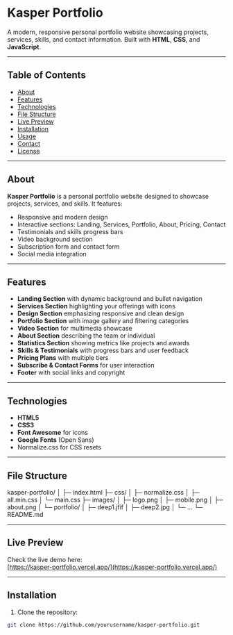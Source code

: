 # Kasper Portfolio

A modern, responsive personal portfolio website showcasing projects, services, skills, and contact information. Built with **HTML**, **CSS**, and **JavaScript**.

---

## Table of Contents

- [About](#about)
- [Features](#features)
- [Technologies](#technologies)
- [File Structure](#file-structure)
- [Live Preview](#live-preview)
- [Installation](#installation)
- [Usage](#usage)
- [Contact](#contact)
- [License](#license)

---

## About

**Kasper Portfolio** is a personal portfolio website designed to showcase projects, services, and skills. It features:

- Responsive and modern design
- Interactive sections: Landing, Services, Portfolio, About, Pricing, Contact
- Testimonials and skills progress bars
- Video background section
- Subscription form and contact form
- Social media integration

---

## Features

- **Landing Section** with dynamic background and bullet navigation
- **Services Section** highlighting your offerings with icons
- **Design Section** emphasizing responsive and clean design
- **Portfolio Section** with image gallery and filtering categories
- **Video Section** for multimedia showcase
- **About Section** describing the team or individual
- **Statistics Section** showing metrics like projects and awards
- **Skills & Testimonials** with progress bars and user feedback
- **Pricing Plans** with multiple tiers
- **Subscribe & Contact Forms** for user interaction
- **Footer** with social links and copyright

---

## Technologies

- **HTML5**
- **CSS3**
- **Font Awesome** for icons
- **Google Fonts** (Open Sans)
- Normalize.css for CSS resets

---

## File Structure

kasper-portfolio/
│
├─ index.html
├─ css/
│ ├─ normalize.css
│ ├─ all.min.css
│ └─ main.css
├─ images/
│ ├─ logo.png
│ ├─ mobile.png
│ ├─ about.png
│ └─ portfolio/
    │ ├─ deep1.jfif
    │ ├─ deep2.jpg
    │ └─ ...
└─ README.md

---

## Live Preview

Check the live demo here:  
[https://kasper-portfolio.vercel.app/](https://kasper-portfolio.vercel.app/)

---

## Installation

1. Clone the repository:

```bash
git clone https://github.com/yourusername/kasper-portfolio.git
